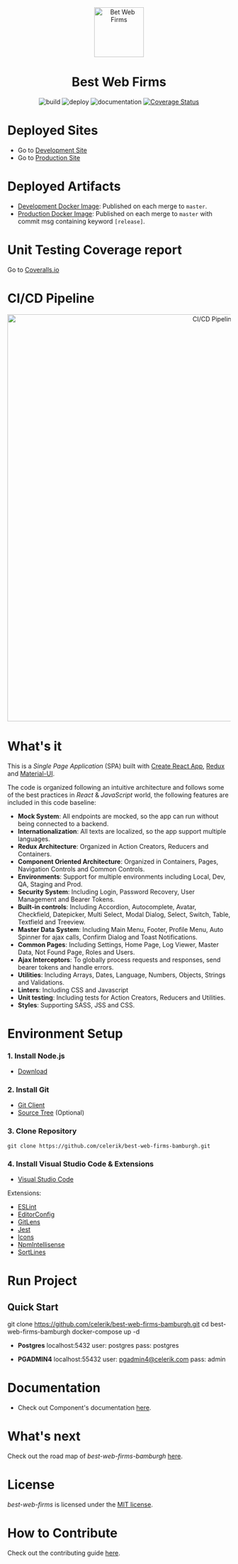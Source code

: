 <div align="center" markdown="1">

<img src="https://www.bestwebfirms.com/img/badges/best-web-firms.png" alt="Bet Web Firms" width="112">

# Best Web Firms

![build](https://github.com/celerik/best-web-firms-bamburgh/workflows/build/badge.svg)
![deploy](https://github.com/celerik/best-web-firms-bamburgh/workflows/deploy/badge.svg)
![documentation](https://github.com/celerik/best-web-firms-bamburgh/workflows/documentation/badge.svg)
[![Coverage Status](https://coveralls.io/repos/github/celerik/best-web-firms-bamburgh/badge.svg?branch=master)](https://coveralls.io/github/celerik/best-web-firms-bamburgh?branch=master)

</div>

# Deployed Sites

- Go to [Development Site](https://bestwebfirms-dev.azurewebsites.net)
- Go to [Production Site](https://bestwebfirms-prd.azurewebsites.net)

# Deployed Artifacts
 - [Development Docker Image](https://github.com/celerik/best-web-firms-bamburgh/packages/159621): Published on each merge to `master`.
 - [Production Docker Image](https://github.com/celerik/best-web-firms-bamburgh/packages/159627): Published on each merge to `master` with commit msg containing keyword `[release]`.
 
 # Unit Testing Coverage report
Go to [Coveralls.io](https://coveralls.io/github/celerik/best-web-firms-bamburgh?branch=master)

# CI/CD Pipeline

<div align="center">
    <img src="images/pipeline.jpg" alt="CI/CD Pipeline" width="916" />
</div>

# What's it

This is a *Single Page Application* (SPA) built with [Create React App](https://github.com/facebook/create-react-app), [Redux](https://es.redux.js.org/) and [Material-UI](https://material-ui.com/).

The code is organized following an intuitive architecture and follows some of the best practices in *React* & *JavaScript* world, the following features are included in this code baseline:

- **Mock System**: All endpoints are mocked, so the app can run without being connected to a backend.
- **Internationalization**: All texts are localized, so the app support multiple languages.
- **Redux Architecture**: Organized in Action Creators, Reducers and Containers.
- **Component Oriented Architecture**: Organized in Containers, Pages, Navigation Controls and Common Controls.
- **Environments**: Support for multiple environments including Local, Dev, QA, Staging and Prod.
- **Security System**: Including Login, Password Recovery, User Management and Bearer Tokens.
- **Built-in controls**: Including Accordion, Autocomplete, Avatar, Checkfield, Datepicker, Multi Select, Modal Dialog, Select, Switch, Table, Textfield and Treeview.
- **Master Data System**: Including Main Menu, Footer, Profile Menu, Auto Spinner for ajax calls, Confirm Dialog and Toast Notifications.
- **Common Pages**: Including Settings, Home Page, Log Viewer, Master Data, Not Found Page, Roles and Users.
- **Ajax Interceptors**: To globally process requests and responses, send bearer tokens and handle errors.
- **Utilities**: Including Arrays, Dates, Language, Numbers, Objects, Strings and Validations.
- **Linters**: Including CSS and Javascript
- **Unit testing**: Including tests for Action Creators, Reducers and Utilities.
- **Styles**: Supporting SASS, JSS and CSS.

# Environment Setup

### 1. Install Node.js
 - [Download](https://nodejs.org/es/download)

### 2. Install Git
- [Git Client](https://git-scm.com/downloads)
- [Source Tree](https://www.sourcetreeapp.com) (Optional)

### 3. Clone Repository
```shell
git clone https://github.com/celerik/best-web-firms-bamburgh.git
```

### 4. Install Visual Studio Code & Extensions
 - [Visual Studio Code](https://code.visualstudio.com/download)

Extensions:
 - [ESLint](https://marketplace.visualstudio.com/items?itemName=dbaeumer.vscode-eslint)
 - [EditorConfig](https://marketplace.visualstudio.com/items?itemName=EditorConfig.EditorConfig)
 - [GitLens](https://marketplace.visualstudio.com/items?itemName=eamodio.gitlens)
 - [Jest](https://marketplace.visualstudio.com/items?itemName=Orta.vscode-jest)
 - [Icons](https://marketplace.visualstudio.com/items?itemName=robertohuertasm.vscode-icons)
 - [NpmIntellisense](https://marketplace.visualstudio.com/items?itemName=christian-kohler.npm-intellisense)
 - [SortLines](https://marketplace.visualstudio.com/items?itemName=Tyriar.sort-lines)

# Run Project

## Quick Start
git clone https://github.com/celerik/best-web-firms-bamburgh.git
cd best-web-firms-bamburgh
docker-compose up -d

* **Postgres**
localhost:5432
user: postgres
pass: postgres

* **PGADMIN4**
localhost:55432
user: pgadmin4@celerik.com
pass: admin
 
# Documentation

 - Check out Component's documentation [here](https://github.com/celerik/best-web-firms-bamburgh/blob/gh-pages/README.md).
 
# What's next

Check out the road map of *best-web-firms-bamburgh* [here](ROADMAP.md).

# License

*best-web-firms* is licensed under the [MIT license](LICENSE).

# How to Contribute
Check out the contributing guide [here](CONTRIBUTING.md).

